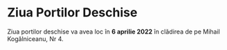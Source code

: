 # Ziua Portilor Deschise

Ziua portilor deschise va avea loc în **6 aprilie 2022** în clădirea de pe Mihail Kogălniceanu, Nr 4.

